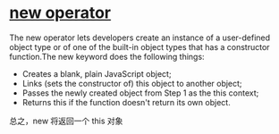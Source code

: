 # [new operator](https://developer.mozilla.org/en-US/docs/Web/JavaScript/Reference/Operators/new)

The new operator lets developers create an instance of a user-defined object type or of one of the built-in object types that has a constructor function.The new keyword does the following things:

- Creates a blank, plain JavaScript object;
- Links (sets the constructor of) this object to another object;
- Passes the newly created object from Step 1 as the this context;
- Returns this if the function doesn't return its own object.

总之，new 将返回一个 this 对象